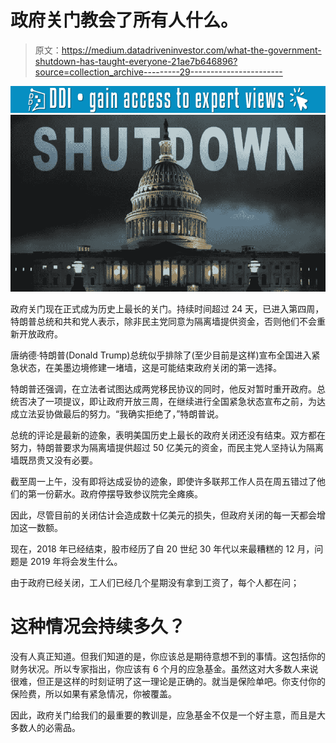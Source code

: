 # 政府关门教会了所有人什么。

> 原文：<https://medium.datadriveninvestor.com/what-the-government-shutdown-has-taught-everyone-21ae7b646896?source=collection_archive---------29----------------------->

[![](img/5e02edb82d2a529f796576c9b994d7ca.png)](http://www.track.datadriveninvestor.com/1B9E)![](img/84178f80b6649131fc499a3115570a95.png)

政府关门现在正式成为历史上最长的关门。持续时间超过 24 天，已进入第四周，特朗普总统和共和党人表示，除非民主党同意为隔离墙提供资金，否则他们不会重新开放政府。

唐纳德·特朗普(Donald Trump)总统似乎排除了(至少目前是这样)宣布全国进入紧急状态，在美墨边境修建一堵墙，这是可能结束政府关闭的第一选择。

特朗普还强调，在立法者试图达成两党移民协议的同时，他反对暂时重开政府。总统否决了一项提议，即让政府开放三周，在继续进行全国紧急状态宣布之前，为达成立法妥协做最后的努力。“我确实拒绝了，”特朗普说。

总统的评论是最新的迹象，表明美国历史上最长的政府关闭还没有结束。双方都在努力，特朗普要求为隔离墙提供超过 50 亿美元的资金，而民主党人坚持认为隔离墙既昂贵又没有必要。

截至周一上午，没有即将达成妥协的迹象，即使许多联邦工作人员在周五错过了他们的第一份薪水。政府停摆导致参议院完全瘫痪。

因此，尽管目前的关闭估计会造成数十亿美元的损失，但政府关闭的每一天都会增加这一数额。

现在，2018 年已经结束，股市经历了自 20 世纪 30 年代以来最糟糕的 12 月，问题是 2019 年将会发生什么。

由于政府已经关闭，工人们已经几个星期没有拿到工资了，每个人都在问；

# 这种情况会持续多久？

没有人真正知道。但我们知道的是，你应该总是期待意想不到的事情。这包括你的财务状况。所以专家指出，你应该有 6 个月的应急基金。虽然这对大多数人来说很难，但正是这样的时刻证明了这一理论是正确的。就当是保险单吧。你支付你的保险费，所以如果有紧急情况，你被覆盖。

因此，政府关门给我们的最重要的教训是，应急基金不仅是一个好主意，而且是大多数人的必需品。